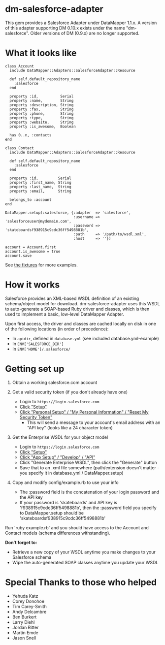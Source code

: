dm-salesforce-adapter
=====================

This gem provides a Salesforce Adapter under DataMapper 1.1.x.  A version of
this adapter supporting DM 0.10.x exists under the name "dm-salesforce".  Older
versions of DM (0.9.x) are no longer supported.

What it looks like
==================

    class Account
      include DataMapper::Adapters::SalesforceAdapter::Resource

      def self.default_repository_name
        :salesforce
      end

      property :id,          Serial
      property :name,        String
      property :description, String
      property :fax,         String
      property :phone,       String
      property :type,        String
      property :website,     String
      property :is_awesome,  Boolean

      has 0..n, :contacts
    end

    class Contact
      include DataMapper::Adapters::SalesforceAdapter::Resource

      def self.default_repository_name
        :salesforce
      end

      property :id,         Serial
      property :first_name, String
      property :last_name,  String
      property :email,      String

      belongs_to :account
    end

    DataMapper.setup(:salesforce, {:adapter  => 'salesforce',
                                   :username => 'salesforceuser@mydomain.com',
                                   :password => 'skateboardsf938915c9cdc36ff5498881b',
                                   :path     => '/path/to/wsdl.xml',
                                   :host     => ''})

    account = Account.first
    account.is_awesome = true
    account.save

See [the fixtures](http://github.com/cloudcrowd/dm-salesforce-adapter/tree/master/spec/fixtures) for more examples.

How it works
============

Salesforce provides an XML-based WSDL definition of an existing schema/object
model for download.  dm-salesforce-adapter uses this WSDL to auto-generate a
SOAP-based Ruby driver and classes, which is then used to implement a basic,
low-level DataMapper Adapter.

Upon first access, the driver and classes are cached locally on disk in one of
the following locations (in order of precedence):

  * In `apidir`, defined in `database.yml` (see included database.yml-example)
  * In `ENV['SALESFORCE_DIR']`
  * In `ENV['HOME']/.salesforce/`

Getting set up
==============

1. Obtain a working salesforce.com account

2. Get a valid security token (if you don't already have one)
    * Login to `https://login.salesforce.com`
    * [Click "Setup"][setup]
    * [Click "Personal Setup" / "My Personal Information" / "Reset My Security Token"][gettoken]
        * This will send a message to your account's email address with an "API key"
          (looks like a 24 character token)

3. Get the Enterprise WSDL for your object model
    * Login to `https://login.salesforce.com`
    * [Click "Setup"][setup]
    * [Click "App Setup" / "Develop" / "API"][getwsdl]
    * Click "Generate Enterprise WSDL", then click the "Generate" button
    * Save that to an .xml file somewhere (path/extension doesn't matter - you specify it
      in database.yml / DataMapper.setup)

4. Copy and modify config/example.rb to use your info
    * The :password field is the concatenation of your login password and the API key
    * If your password is 'skateboards' and API key is 'f938915c9cdc36ff5498881b', then
      the :password field you specify to DataMapper.setup should be
      'skateboardsf938915c9cdc36ff5498881b'

Run 'ruby example.rb' and you should have access to the Account and Contact models (schema
differences withstanding).

**Don't forget to:**

* Retrieve a new copy of your WSDL anytime you make changes to your Salesforce schema
* Wipe the auto-generated SOAP classes anytime you update your WSDL


Special Thanks to those who helped
==================================================
* Yehuda Katz
* Corey Donohoe
* Tim Carey-Smith
* Andy Delcambre
* Ben Burkert
* Larry Diehl
* Jordan Ritter
* Martin Emde
* Jason Snell

[setup]: http://img.skitch.com/20090204-gaxdfxbi1emfita5dax48ids4m.jpg "Click on Setup"
[getwsdl]: http://img.skitch.com/20090204-nhurnuxwf5g3ufnjk2xkfjc5n4.jpg "Expand and Save"
[gettoken]: http://img.skitch.com/20090204-mnt182ce7bc4seecqbrjjxjbef.jpg "You can reset your token here"
